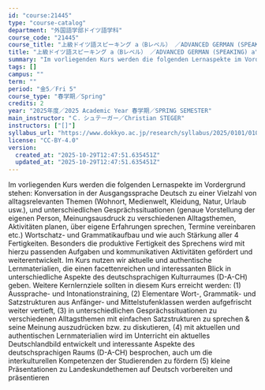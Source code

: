 ```yaml
---
id: "course:21445"
type: "course-catalog"
department: "外国語学部ドイツ語学科"
course_code: "21445"
course_title: "上級ドイツ語スピーキング a（Bレベル） ／ADVANCED GERMAN (SPEAKING) a"
title: "上級ドイツ語スピーキング a（Bレベル） ／ADVANCED GERMAN (SPEAKING) a"
summary: "Im vorliegenden Kurs werden die folgenden Lernaspekte im Vordergrund stehen: Konversation in der Ausgangssprache Deutsch…"
tags: []
campus: ""
term: ""
period: "金5／Fri 5"
course_type: "春学期／Spring"
credits: 2
year: "2025年度／2025 Academic Year 春学期／SPRING SEMESTER"
main_instructor: "Ｃ．シュテーガー／Christian STEGER"
instructors: ["[]"]
syllabus_url: "https://www.dokkyo.ac.jp/research/syllabus/2025/0101/0101_21445_ja_JP.html"
license: "CC-BY-4.0"
version:
  created_at: "2025-10-29T12:47:51.635451Z"
  updated_at: "2025-10-29T12:47:51.635451Z"
---
```

Im vorliegenden Kurs werden die folgenden Lernaspekte im Vordergrund stehen: Konversation in der Ausgangssprache Deutsch zu einer Vielzahl von alltagsrelevanten Themen (Wohnort, Medienwelt, Kleidung, Natur, Urlaub usw.), und unterschiedlichen Gesprächssituationen (genaue Vorstellung der eigenen Person, Meinungsausdruck zu verschiedenen Alltagsthemen, Aktivitäten planen, über eigene Erfahrungen sprechen, Termine vereinbaren etc.) Wortschatz- und Grammatikaufbau und wie auch Stärkung aller 4 Fertigkeiten. Besonders die produktive Fertigkeit des Sprechens wird mit hierzu passenden Aufgaben und kommunikativen Aktivitäten gefördert und weiterentwickelt. Im Kurs nutzen wir aktuelle und authentische Lernmaterialien, die einen facettenreichen und interessanten Blick in unterschiedliche Aspekte des deutschsprachigen Kulturraumes (D-A-CH) geben. Weitere Kernlernziele sollten in diesem Kurs erreicht werden: (1) Aussprache- und Intonationstraining, (2) Elementare Wort-, Grammatik- und Satzstrukturen aus Anfänger- und Mittelstufenklassen werden aufgefrischt weiter vertieft, (3) in unterschiedlichen Gesprächssituationen zu verschiedenen Alltagsthemen mit einfachen Satzstrukturen zu sprechen & seine Meinung auszudrücken bzw. zu diskutieren, (4) mit aktuellen und authentischen Lernmaterialien wird im Unterricht ein aktuelles Deutschlandbild entwickelt und interessante Aspekte des deutschsprachigen Raums (D-A-CH) besprochen, auch um die interkulturellen Kompetenzen der Studierenden zu fördern (5) kleine Präsentationen zu Landeskundethemen auf Deutsch vorbereiten und präsentieren
